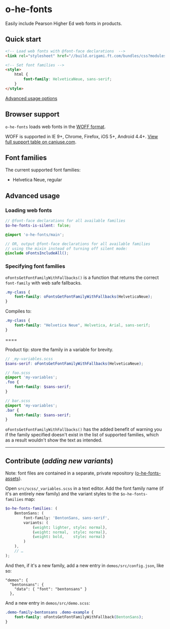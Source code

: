 
# o-he-fonts

Easily include Pearson Higher Ed web fonts in products.

## Quick start

```html
<!-- Load web fonts with @font-face declarations  -->
<link rel="stylesheet" href="//build.origami.ft.com/bundles/css?modules=o-he-fonts@^1" />

<!-- Set font families -->
<style>
	html {
		font-family: HelveticaNeue, sans-serif;
	}
</style>
```

[Advanced usage options](#advanced)

## Browser support

`o-he-fonts` loads web fonts in the [WOFF format](http://en.wikipedia.org/wiki/Web_Open_Font_Format).

WOFF is supported in IE 9+, Chrome, Firefox, iOS 5+, Android 4.4+.
[View full support table on caniuse.com](http://caniuse.com/#feat=woff).

## Font families

The current supported font families:

* Helvetica Neue, regular

## Advanced usage<a name="advanced"></a>

### Loading web fonts

```scss
// @font-face declarations for all available families
$o-he-fonts-is-silent: false;

@import 'o-he-fonts/main';

// OR, output @font-face declarations for all available families
// using the mixin instead of turning off silent mode:
@include oFontsIncludeAll();
```

### Specifying font families

`oFontsGetFontFamilyWithFallbacks()` is a function that returns the correct `font-family` with web safe fallbacks.

```scss
.my-class {
	font-family: oFontsGetFontFamilyWithFallbacks(HelveticaNeue);
}
```

Compiles to:

```css
.my-class {
	font-family: "Helvetica Neue", Helvetica, Arial, sans-serif;
}
```

====

Product tip: store the family in a variable for brevity.

```scss
// _my-variables.scss
$sans-serif: oFontsGetFontFamilyWithFallbacks(HelveticaNeue);

// foo.scss
@import 'my-variables';
.foo {
	font-family: $sans-serif;
}

// bar.scss
@import 'my-variables';
.bar {
	font-family: $sans-serif;
}
```

`oFontsGetFontFamilyWithFallbacks()` has the added benefit of warning you if the family specified doesn't exist in the list of supported families, which as a result wouldn't show the text as intended.

----

## Contribute (*adding new variants*)

Note: font files are contained in a separate, private repository ([o-he-fonts-assets](http://git.svc.ft.com/projects/ORIG/repos/o-fonts-assets/)).

Open `src/scss/_variables.scss` in a text editor. Add the font family name (if it's an entirely new family) and the variant styles to the `$o-he-fonts-families` map:

```scss
$o-he-fonts-families: (
	BentonSans: (
		font-family: 'BentonSans, sans-serif',
		variants: (
			(weight: lighter, style: normal),
			(weight: normal,  style: normal),
			(weight: bold,    style: normal)
		)
	),
	// …
);
```

And then, if it's a new family, add a new entry in `demos/src/config.json`, like so:

    "demos": {
	  "bentonsans": {
	    "data": { "font": "bentonsans" }
	  },

And a new entry in `demos/src/demo.scss`:

```css
.demo-family-bentonsans .demo-example {
	font-family: oFontsGetFontFamilyWithFallback(BentonSans);
}
```
